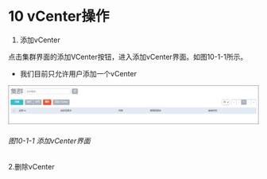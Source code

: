 # 10 vCenter操作

1. 添加vCenter

点击集群界面的添加VCenter按钮，进入添加vCenter界面。如图10-1-1所示。

* 我们目前只允许用户添加一个vCenter

![png](../images/10-1-1.png "图10-1-1集群结构图")

###### 图10-1-1 添加vCenter界面

2.删除vCenter


